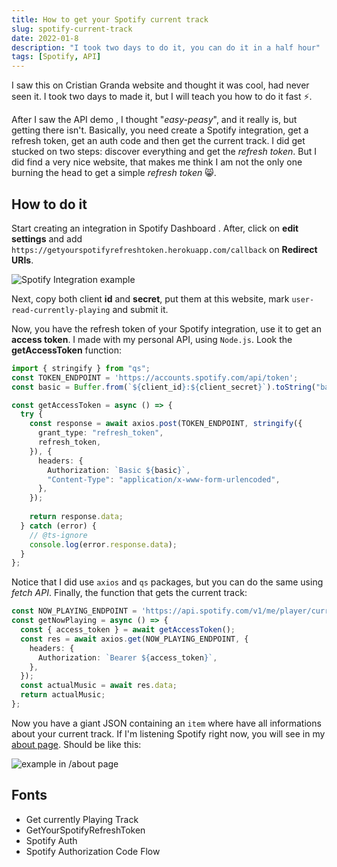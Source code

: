 ```yaml
---
title: How to get your Spotify current track
slug: spotify-current-track
date: 2022-01-8
description: "I took two days to do it, you can do it in a half hour"
tags: [Spotify, API]
---
```


<script lang="ts">
  import Link from '../components/Base/AppLink.svelte';
  import Image from '../components/Base/AppImage.svelte';
</script>

I saw this on <Link to="https://cristianbgp.com/">Cristian Granda</Link> website and thought it was cool, had never seen it. I took two days to made it, but I will teach you how to do it fast ⚡.

After I saw the <Link to="https://developer.spotify.com/console/get-users-currently-playing-track/?market=&additional_types=">API demo</Link> , I thought "*easy-peasy*", and it really is, but getting there isn't. Basically, you need create a Spotify integration, get a refresh token, get an auth code and then get the current track. I did get stucked on two steps: discover everything and get the *refresh token*. But I did find a <Link to="https://getyourspotifyrefreshtoken.herokuapp.com/">very nice website</Link>, that makes me think I am not the only one burning the head to get a simple *refresh token* 😸.

## How to do it

Start creating an integration in <Link to="https://developer.spotify.com/dashboard/">Spotify Dashboard</Link>
. After, click on **edit settings** and add `https://getyourspotifyrefreshtoken.herokuapp.com/callback` on **Redirect URIs**.

<Image img="spotify-integration" alt="Spotify Integration example"/>

Next, copy both client **id** and **secret**, put them at <Link to="https://getyourspotifyrefreshtoken.herokuapp.com/">this</Link> website, mark `user-read-currently-playing` and submit it.

Now, you have the refresh token of your Spotify integration, use it to get an **access token**. I made with my personal API, using `Node.js`. Look the **getAccessToken** function: 

```typescript
import { stringify } from "qs";
const TOKEN_ENDPOINT = 'https://accounts.spotify.com/api/token';
const basic = Buffer.from(`${client_id}:${client_secret}`).toString("base64");

const getAccessToken = async () => {
  try {
    const response = await axios.post(TOKEN_ENDPOINT, stringify({
      grant_type: "refresh_token",
      refresh_token,
    }), {
      headers: {
        Authorization: `Basic ${basic}`,
        "Content-Type": "application/x-www-form-urlencoded",
      },
    });
    
    return response.data;
  } catch (error) {
    // @ts-ignore
    console.log(error.response.data); 
  }
};
```
Notice that I did use `axios` and `qs` packages, but you can do the same using *fetch API*. Finally, the function that gets the current track: 
```ts
const NOW_PLAYING_ENDPOINT = 'https://api.spotify.com/v1/me/player/currently-playing?market=ES';
const getNowPlaying = async () => {
  const { access_token } = await getAccessToken();
  const res = await axios.get(NOW_PLAYING_ENDPOINT, {
    headers: {
      Authorization: `Bearer ${access_token}`,
    },
  });
  const actualMusic = await res.data;
  return actualMusic;
};
```
Now you have a giant JSON containing an `item` where have all informations about your current track. If I'm listening Spotify right now, you will see in my [about page](../about). Should be like this:

<Image img="now-playing" alt="example in /about page"/>

## Fonts

<ul class="fonts">
  <li>
    <Link to="https://developer.spotify.com/console/get-users-currently-playing-track/?market=&additional_types="> 
      Get currently Playing Track
    </Link>
  </li>
  <li>
    <Link to="https://getyourspotifyrefreshtoken.herokuapp.com/"> 
      GetYourSpotifyRefreshToken
    </Link>
  </li>
  <li>
    <Link to="https://developer.spotify.com/documentation/general/guides/authorization/"> 
      Spotify Auth
    </Link>
  </li>
  <li>
    <Link to="https://developer.spotify.com/documentation/general/guides/authorization/code-flow/"> 
      Spotify Authorization Code Flow
    </Link>
  </li>
</ul>
